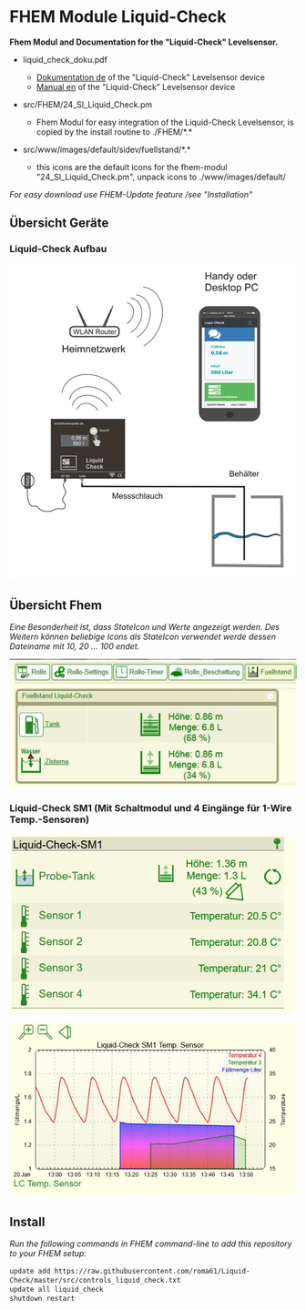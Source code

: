 # FHEM Module Liquid-Check 
**Fhem Modul and Documentation for the "Liquid-Check" Levelsensor.**

- liquid_check_doku.pdf
  - [Dokumentation de](https://github.com/Roma61/Liquid-Check/blob/master/doc/liquid_check_dokuA5.pdf) of the "Liquid-Check" Levelsensor device
  - [Manual en](https://github.com/Roma61/Liquid-Check/blob/master/doc/liquid_check_dokuA5en.pdf) of the "Liquid-Check" Levelsensor device
  
- src/FHEM/24_SI_Liquid_Check.pm
  - Fhem Modul for easy integration of the Liquid-Check Levelsensor, is copied by the install routine to ./FHEM/\*.\* 
  
- src/www/images/default/sidev/fuellstand/\*.\*
  - this icons are the default icons for the fhem-modul "24_SI_Liquid_Check.pm", unpack icons to ./www/images/default/     
  
*For easy download use FHEM-Update feature /see "Installation"*  


## Übersicht Geräte

### Liquid-Check Aufbau
<img src="Uebersichtrouter.jpg" />

## Übersicht Fhem
*Eine Besonderheit ist, dass StateIcon und Werte angezeigt werden.
Des Weitern können beliebige Icons als StateIcon verwendet werde dessen Dateiname mit 10, 20 ... 100 endet.*

![Fhem-Ansicht](https://raw.githubusercontent.com/roma61/Liquid-Check/master/doc/FHEM-Fuellstand.jpg)

### Liquid-Check SM1 (Mit Schaltmodul und 4 Eingänge für 1-Wire Temp.-Sensoren)

![Fhem-Ansicht](https://raw.githubusercontent.com/roma61/Liquid-Check/master/doc/Fhem-LCSM1-Device.jpg)

![Fhem-Ansicht](https://raw.githubusercontent.com/roma61/Liquid-Check/master/doc/Fhem-LCSM1-SVG.jpg)

## Install
*Run the following commands in FHEM command-line to add this repository to your FHEM setup:*
```
update add https://raw.githubusercontent.com/roma61/Liquid-Check/master/src/controls_liquid_check.txt
update all liquid_check
shutdown restart

```

